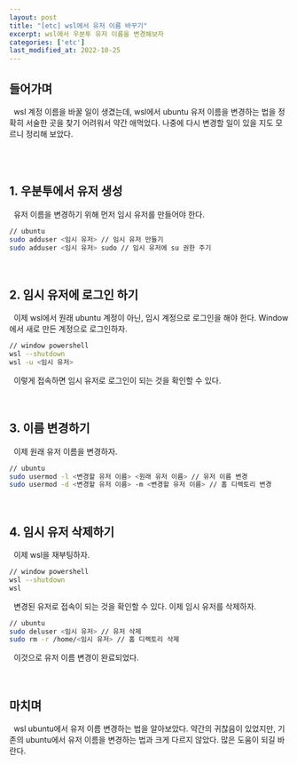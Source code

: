 ```yaml
---
layout: post
title: "[etc] wsl에서 유저 이름 바꾸기"
excerpt: wsl에서 우분투 유저 이름을 변경해보자
categories: ['etc']
last_modified_at: 2022-10-25
---
```


## 들어가며

&nbsp; wsl 계정 이름을 바꿀 일이 생겼는데, wsl에서 ubuntu 유저 이름을 변경하는 법을 정확히 서술한 곳을 찾기 어려워서 약간 애먹었다. 나중에 다시 변경할 일이 있을 지도 모르니 정리해 보았다.

<br/><br/>

## 1. 우분투에서 유저 생성

&nbsp; 유저 이름을 변경하기 위해 먼저 임시 유저를 만들어야 한다.

```bash
// ubuntu
sudo adduser <임시 유저> // 임시 유저 만들기
sudo adduser <임시 유저> sudo // 임시 유저에 su 권한 주기
```

<br/>

## 2. 임시 유저에 로그인 하기

&nbsp; 이제 wsl에서 원래 ubuntu 계정이 아닌, 임시 계정으로 로그인을 해야 한다. Window에서 새로 만든 계정으로 로그인하자.

```bash
// window powershell
wsl --shutdown
wsl -u <임시 유저>
```

&nbsp; 이렇게 접속하면 임시 유저로 로그인이 되는 것을 확인할 수 있다.

<br/>

## 3. 이름 변경하기

&nbsp; 이제 원래 유저 이름을 변경하자.

```bash
// ubuntu
sudo usermod -l <변경할 유저 이름> <원래 유저 이름> // 유저 이름 변경
sudo usermod -d <변경할 유저 이름> -m <변경할 유저 이름> // 홈 디렉토리 변경
```

<br/>

## 4. 임시 유저 삭제하기

&nbsp; 이제 wsl을 재부팅하자.

```bash
// window powershell
wsl --shutdown
wsl
```

&nbsp; 변경된 유저로 접속이 되는 것을 확인할 수 있다. 이제 임시 유저를 삭제하자.

```bash
// ubuntu
sudo deluser <임시 유저> // 유저 삭제
sudo rm -r /home/<임시 유저> // 홈 디렉토리 삭제
```
&nbsp; 이것으로 유저 이름 변경이 완료되었다.

<br/>

## 마치며

&nbsp; wsl ubuntu에서 유저 이름 변경하는 법을 알아보았다. 약간의 귀찮음이 있었지만, 기존의 ubuntu에서 유저 이름을 변경하는 법과 크게 다르지 않았다. 많은 도움이 되길 바란다.

